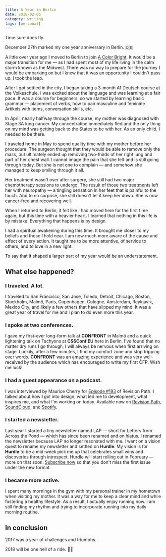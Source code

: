 ```yaml
---
title: A Year in Berlin
date: 2018-02-06
category: writing
tags: [personal]
---
```


Time sure does fly.

December 27th marked my one year anniversary in Berlin. 🇩🇪

A little over year ago I moved to Berlin to join [A Color Bright](http://acolorbright.com). It would be a major transition for me &mdash; as I had spent most of my life living in the calm storm known as the Midwest. There was no way to prepare for the journey I would be embarking on but I knew that it was an opportunity I couldn't pass up. I took the leap.

After I got settled in the city, I began taking a 3-month A1 Deutsch course at the Volkeschule. I was excited about the language and was learning at a fair pace. It was a course for beginners, so we started by learning basic grammar &mdash; placement of verbs, how to pair masculine and feminine Artikels with items, conversation skills, etc.

In April, nearly halfway through the course, my mother was diagnosed with Stage 3A lung cancer. My concentration immediately fled and the only thing on my mind was getting back to the States to be with her. As an only child, I needed to be there.

I traveled home in May to spend quality time with my mother before her procedure. The surgeon thought that they would be able to remove only the mass, but ultimately ended up removing two-thirds of her right lung and part of her chest wall. I cannot image the pain that she felt and is still going through today. But she is not one to complain &mdash; and somehow she managed to keep smiling through it all.

Her treatment wasn't over after surgery, she still had two major chemotherapy sessions to undergo. The result of those two treatments left her with neuropathy &mdash; a tingling sensation in her feet that is painful to the touch. And to no surprise, she still doesn't let it keep her down. She is now cancer-free and recovering well.

When I returned to Berlin, it felt like I had moved here for the first time again, but this time with a heavier heart. I learned that nothing in this life is by mistake. Everything that happens is by design.

I had a spiritual awakening during this time. It brought me closer to my beliefs and those I hold near. I am now much more aware of the cause and effect of every action. It taught me to be more attentive, of service to others, and to love in a new light.

To say that it shaped a larger part of my year would be an understatement.

## What else happened?

### I traveled. A lot.

I traveled to San Francisco, San Jose, Toledo, Detroit, Chicago, Boston, Stockholm, Malmö, Paris, Copenhagen, Cologne, Amsterdam, Reykjavik, Mexico City, and likely a few others that have slipped my mind. It was a great year of travel for me and I plan to do even more this year.

### I spoke at two conferences.

I gave my first-ever long-form talk at **CONFRONT** in Malmö and a quick lightening talk on Tachyons at **CSSConf EU** here in Berlin. I've found that no matter dry runs I go through, I will always be nervous when first arriving on stage. Luckily, after a few minutes, I find my comfort zone and stop tripping over words. **CONFRONT** was an amazing experience and was very well-received by the audience which has encouraged to write my first CFP. Wish me luck!

### I had a guest appearance on a podcast.

I was interviewed by Maurice Cherry for [Episode #193](https://revisionpath.com/lauren-dorman/) of Revision Path. I talked about how I got into design, what led me to development, what inspires me, and what I'm working on today. Available now on [Revision Path](https://revisionpath.com/lauren-dorman/), [SoundCloud](https://soundcloud.com/revisionpath/episode-193-lauren-dorman), and [Spotify](https://open.spotify.com/episode/3MHZeqjFrwnx8gMNojTwpG).

### I started a newsletter.

Last year I started a tiny newsletter named LAP &mdash; short for Letters from Across the Pond &mdash; which has since been renamed and on hiatus. I renamed the newsletter because LAP no longer resonated with me. I went on a vision quest to rename my newsletter and settled on **Hurdle**. My vision is for **Hurdle** to be a mid-week pick me up that celebrates small wins and discoveries through introspect. Hurdle will start rolling out in February &mdash; more on that soon. [Subscribe now](https://buttondown.email/laurendorman) so that you don't miss the first issue under the new format.

### I became more active.

I spent many mornings in the gym with my personal trainer in my hometown when visiting my mother. It was a way for me to keep a clear mind and while fostering a healthy lifestyle. As a result, I actually enjoy running now. I am still finding my rhythm and trying to incorporate running into my daily morning routine.

## In conclusion

2017 was a year of challenges and triumphs.

2018 will be one hell of a ride. 🤘🏽
